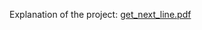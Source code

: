 
Explanation of the project: [get_next_line.pdf](https://github.com/BNouailhac/Epitech-Project/blob/master/getnextline%20(C)/get_next_line.pdf)

